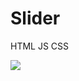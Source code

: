 # Slider
HTML JS CSS

<picture>
<source 
  srcset="https://github-readme-stats.vercel.app/api?username=ShivaShirsath&show_icons=true&icon_color=F80&text_color=FFF&hide_title=true&border_color=0A8&include_all_commits=true&bg_color=000&title_color=0F0&border_radius=25"
  media="(prefers-color-scheme: dark)"
/>
<source
  srcset="https://github-readme-stats.vercel.app/api?username=ShivaShirsath&show_icons=true&icon_color=F80&text_color=000&hide_title=true&border_color=08F&include_all_commits=true&bg_color=fff&title_color=080&border_radius=25"
  media="(prefers-color-scheme: light), (prefers-color-scheme: no-preference)"
/>
<img src="https://github-readme-stats.vercel.app/api?username=ShivaShirsath&show_icons=true&icon_color=F80&text_color=aaa&hide_title=true&border_color=888&include_all_commits=true&bg_color=90,000,000,000&title_color=0A0&border_radius=25" />
</picture>
